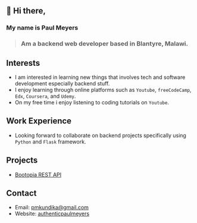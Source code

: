 ## 👋 Hi there,
### My name is Paul Meyers
> ### Am a backend web developer based in Blantyre, Malawi.

## Interests
* I am interested in learning new things that involves tech and software development especially backend stuff.
* I enjoy learning through online platforms such as `Youtube`, `freeCodeCamp`, `Edx`, `Coursera`, and `Udemy`.
* On my free time i enjoy listening to coding tutorials on `Youtube`.

## Work Experience
* Looking forward to collaborate on backend projects specifically using `Python` and `Flask` framework.
  
## Projects
* [Bootopia REST API](https://github.com/AuthenticPaulMeyers/Bootopia-REST-API)
  
## Contact
* Email: pmkundika@gmail.com
* Website: [authenticpaulmeyers](http://authentic.pythonanywhere.com/)

